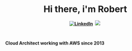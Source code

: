 <p>
  <h1 align="center"><b>Hi there, i'm Robert</h1>
</p>
<p align="center">
<a href="https://www.linkedin.com/in/bracewellrobert"><img src="https://img.shields.io/badge/linkedin-%230077B5.svg?&style=for-the-badge&logo=linkedin&logoColor=white" alt="LinkedIn" /></a>&nbsp;
<a href="https://heftyclout.com/"><img src="https://img.shields.io/badge/-WEBSITE-%23ff69b4&?style=for-the-badge&?color=ff69b4 alt="Personal Website" /></a>&nbsp;
</p>
<br />

<p>Cloud Architect working with AWS since 2013</p>
<br />
